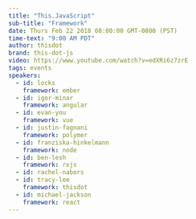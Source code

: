 ```yaml
---
title: "This.JavaScript"
sub-title: "Framework"
date: Thurs Feb 22 2018 08:00:00 GMT-0800 (PST)
time-text: "9:00 AM PDT"
author: thisdot
brand: this-dot-js
video: https://www.youtube.com/watch?v=edXRi6z7zrE
tags: events
speakers:
  - id: locks
    framework: ember
  - id: igor-minar
    framework: angular
  - id: evan-you
    framework: vue
  - id: justin-fagnani
    framework: polymer
  - id: franziska-hinkelmann
    framework: node
  - id: ben-lesh
    framework: rxjs
  - id: rachel-nabors
  - id: tracy-lee
    framework: thisdot
  - id: michael-jackson
    framework: react
---
```

